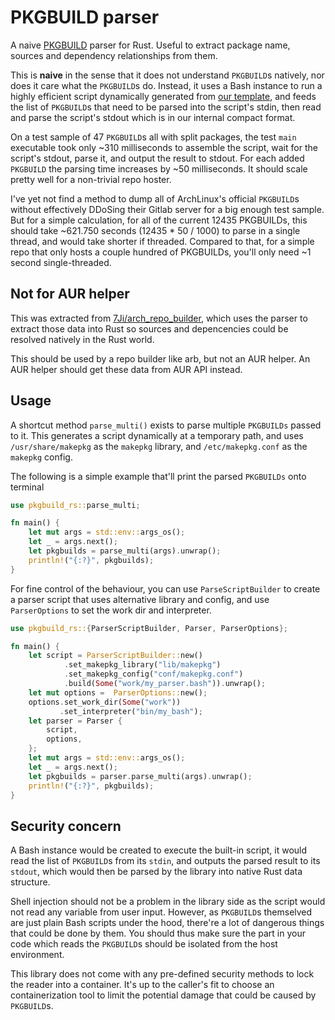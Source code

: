 # PKGBUILD parser

A naive [PKGBUILD](https://wiki.archlinux.org/title/PKGBUILD) parser for Rust. Useful to extract package name, sources and dependency relationships from them. 

This is **naive** in the sense that it does not understand `PKGBUILD`s natively, nor does it care what the `PKGBUILD`s do. Instead, it uses a Bash instance to run a highly efficient script dynamically generated from [our template](src/parse_pkgbuild.bash), and feeds the list of `PKGBUILD`s that need to be parsed into the script's stdin, then read and parse the script's stdout which is in our internal compact format.

On a test sample of 47 `PKGBUILD`s all with split packages, the test `main` executable took only ~310 milliseconds to assemble the script, wait for the script's stdout, parse it, and output the result to stdout. For each added `PKGBUILD` the parsing time increases by ~50 milliseconds. It should scale pretty well for a non-trivial repo hoster.

I've yet not find a method to dump all of ArchLinux's official `PKGBUILD`s without effectively DDoSing their Gitlab server for a big enough test sample. But for a simple calculation, for all of the current 12435 PKGBUILDs, this should take ~621.750 seconds (12435 * 50 / 1000) to parse in a single thread, and would take shorter if threaded. Compared to that, for a simple repo that only hosts a couple hundred of PKGBUILDs, you'll only need ~1 second single-threaded.

## Not for AUR helper

This was extracted from [7Ji/arch_repo_builder](https://github.com/7Ji/arch_repo_builder), which uses the parser to extract those data into Rust so sources and depencencies could be resolved natively in the Rust world. 

This should be used by a repo builder like arb, but not an AUR helper. An AUR helper should get these data from AUR API instead.

## Usage
A shortcut method `parse_multi()` exists to parse multiple `PKGBUILDs` passed to it. This generates a script dynamically at a temporary path, and uses `/usr/share/makepkg` as the `makepkg` library, and `/etc/makepkg.conf` as the `makepkg` config.

The following is a simple example that'll print the parsed `PKGBUILDs` onto terminal
```Rust
use pkgbuild_rs::parse_multi;

fn main() {
    let mut args = std::env::args_os();
    let _ = args.next();
    let pkgbuilds = parse_multi(args).unwrap();
    println!("{:?}", pkgbuilds);
}
```
For fine control of the behaviour, you can use `ParseScriptBuilder` to create a parser script that uses alternative library and config, and use `ParserOptions` to set the work dir and interpreter.
```Rust
use pkgbuild_rs::{ParserScriptBuilder, Parser, ParserOptions};

fn main() {
    let script = ParserScriptBuilder::new()
            .set_makepkg_library("lib/makepkg")
            .set_makepkg_config("conf/makepkg.conf")
            .build(Some("work/my_parser.bash")).unwrap();
    let mut options =  ParserOptions::new();
    options.set_work_dir(Some("work"))
           .set_interpreter("bin/my_bash");
    let parser = Parser {
        script,
        options,
    };
    let mut args = std::env::args_os();
    let _ = args.next();
    let pkgbuilds = parser.parse_multi(args).unwrap();
    println!("{:?}", pkgbuilds);
}
```



## Security concern
A Bash instance would be created to execute the built-in script, it would read the list of `PKGBUILD`s from its `stdin`, and outputs the parsed result to its `stdout`, which would then be parsed by the library into native Rust data structure.

Shell injection should not be a problem in the library side as the script would not read any variable from user input. However, as `PKGBUILD`s themselved are just plain Bash scripts under the hood, there're a lot of dangerous things that could be done by them. You should thus make sure the part in your code which reads the `PKGBUILD`s should be isolated from the host environment. 

This library does not come with any pre-defined security methods to lock the reader into a container. It's up to the caller's fit to choose an containerization tool to limit the potential damage that could be caused by `PKGBUILD`s.